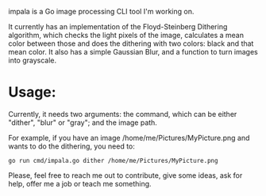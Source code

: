 impala is a Go image processing CLI tool I'm working on.

It currently has an implementation of the Floyd-Steinberg Dithering algorithm, which checks the light pixels of the image, calculates a mean color between those and does the dithering with two colors: black and that mean color. It also has a simple Gaussian Blur, and a function to turn images into grayscale. 

# Usage: 

Currently, it needs two arguments: the command, which can be either "dither", "blur" or "gray"; and the image path. 

For example, if you have an image /home/me/Pictures/MyPicture.png and wants to do the dithering, you need to: 

```go run cmd/impala.go dither /home/me/Pictures/MyPicture.png```



Please, feel free to reach me out to contribute, give some ideas, ask for help, offer me a job or teach me something. 